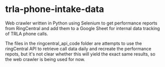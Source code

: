 # trla-phone-intake-data
Web crawler written in Python using Selenium to get performance reports from RingCentral and add them to a Google Sheet for internal data tracking of TRLA phone calls.

The files in the ringcentral_api_code folder are attempts to use the ringCentral API to retrieve call data daily and recreate the performance repots, but it's not clear whether this will yield the exact same results, so the web crawler is being used for now.
